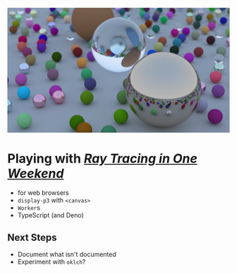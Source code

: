 ![Various spheres rendered by the ray tracer](./output.png)

# Playing with [_Ray Tracing in One Weekend_](https://raytracing.github.io/books/RayTracingInOneWeekend.html)

- for web browsers
- `display-p3` with `<canvas>`
- `Worker`s
- TypeScript (and Deno)

## Next Steps

- Document what isn't documented
- Experiment with `oklch`?
